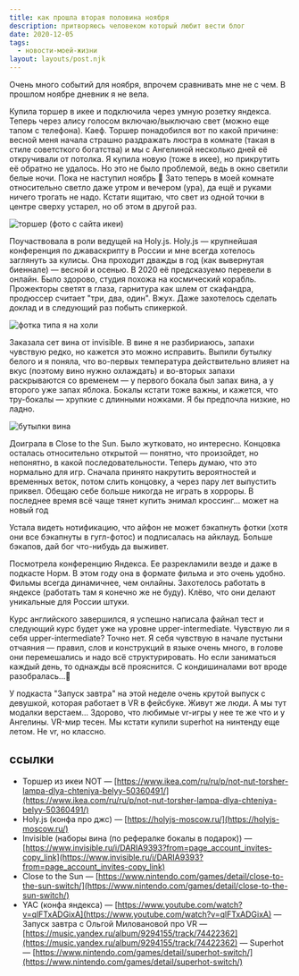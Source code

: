 ```yaml
---
title: как прошла вторая половина ноября
description: притворяюсь человеком который любит вести блог
date: 2020-12-05
tags:
  - новости-моей-жизни
layout: layouts/post.njk
---
```


Очень много событий для ноября, впрочем сравнивать мне не с чем. В прошлом ноябре дневник я не вела.

Купила торшер в икее и подключила через умную розетку яндекса. Теперь через алису голосом включаю/выключаю свет (можно еще тапом с телефона). Каеф. 
Торшер понадобился вот по какой причине: весной меня начала страшно раздражать люстра в комнате (такая в стиле советсткого богатства) и мы с Ангелиной несколько дней её откручивали от потолка. Я купила новую (тоже в икее), но прикрутить её обратно не удалось. Но это не было проблемой, ведь в окно светили белые ночи. Пока не наступил ноябрь 🌃 
Зато теперь в моей комнате относительно светло даже утром и вечером (ура), да ещё и руками ничего трогать не надо. Кстати ящитаю, что свет из одной точки в центре сверху устарел, но об этом в другой раз.

![торшер (фото с сайта икеи)](https://www.ikea.com/ru/ru/images/products/not-nut-torsher-lampa-dlya-chteniya-belyy__0879610_PE611351_S5.JPG?f=g)

Поучаствовала в роли ведущей на Holy.js. Holy.js — крупнейшая конференция по джаваскрипту в России и мне всегда хотелось заглянуть за кулисы. Она проходит дважды в год (как вывернутая биеннале) — весной и осенью. В 2020 её предсказуемо перевели в онлайн. Было здорово, студия похожа на космический корабль. Прожекторы светят в глаза, гарнитура как шлем от скафандра, продюссер считает "три, два, один". Вжух. Даже захотелось сделать доклад и в следующий раз побыть спикеркой.

![фотка типа я на холи](../../img/holyjs20202.jpg)

Заказала сет вина от invisible. В вине я не разбириаюсь, запахи чувствую редко, но кажется это можно исправить. Выпили бутылку белого и я поняла, что во-первых температура действительно влияет на вкус (поэтому вино нужно охлаждать) и во-вторых запахи раскрываются со временем — у первого бокала был запах вина, а у второго уже запах яблока. Бокалы кстати тоже важны, и кажется, что тру-бокалы — хрупкие с длинными ножками. Я бы предпочла низкие, но ладно.

![бутылки вина](https://www.invisible.ru/media/cache/photos/2020/11/11/vysokosnyi2.7_2480x1460_image_2.png)

Доиграла в Close to the Sun. Было жутковато, но интересно. Концовка осталась относительно открытой — понятно, что произойдет, но непонятно, в какой последовательности. Теперь думаю, что это нормально для игр. Сначала принято накрутить вероятностей и временных веток, потом слить концовку, а через пару лет выпустить приквел. Обещаю себе больше никогда не играть в хорроры.
В последнее время всё чаще тянет купить энимал кроссинг... может на новый год

Устала видеть нотификацию, что айфон не может бэкапнуть фотки (хотя они все бэкапнуты в гугл-фотос) и подписалась на айклауд. Больше бэкапов, дай бог что-нибудь да выживет. 

Посмотрела конференцию Яндекса. Ее разрекламили везде и даже в подкасте Норм. В этом году она в формате фильма и это очень удобно. Фильмы всегда динамичнее, чем онлайны. Захотелось работать в яндексе (работать там я конечно же не буду). Клёво, что они делают уникальные для России штуки.

Курс английского завершился, я успешно написала файнал тест и следующий курс будет уже на уровне upper-intermediate. Чувствую ли я себя upper-intermediate? Точно нет. Я себя чувствую в начале пустыни отчаяния — правил, слов и конструкций в языке очень много, в голове они перемешались и надо всё структурировать. Но если заниматься каждый день, то однажды всё прояснится. С кондишиналами вот вроде разобралась...🙁

У подкаста "Запуск завтра" на этой неделе очень крутой выпуск с девушкой, которая работает в VR в фейсбуке. Живут же люди. А мы тут модалки верстаем...
Здорово, что любимые vr-игры у нее те же что и у Ангелины. VR-мир тесен. Мы кстати купили superhot на нинтенду еще летом. Не vr, но классно.



## ссылки
- Торшер из икеи NOT — [https://www.ikea.com/ru/ru/p/not-nut-torsher-lampa-dlya-chteniya-belyy-50360491/](https://www.ikea.com/ru/ru/p/not-nut-torsher-lampa-dlya-chteniya-belyy-50360491/)
- Holy.js (конфа про джс) — [https://holyjs-moscow.ru/](https://holyjs-moscow.ru/)
- Invisible (наборы вина (по рефералке бокалы в подарок)) — [https://www.invisible.ru/i/DARIA9393?from=page_account_invites-copy_link](https://www.invisible.ru/i/DARIA9393?from=page_account_invites-copy_link)
- Close to the Sun — [https://www.nintendo.com/games/detail/close-to-the-sun-switch/](https://www.nintendo.com/games/detail/close-to-the-sun-switch/)
- YAC (конфа яндекса) — [https://www.youtube.com/watch?v=qlFTxADGixA](https://www.youtube.com/watch?v=qlFTxADGixA)
— Запуск завтра с Ольгой Миловановой про VR — [https://music.yandex.ru/album/9294155/track/74422362](https://music.yandex.ru/album/9294155/track/74422362)
— Superhot — [https://www.nintendo.com/games/detail/superhot-switch/](https://www.nintendo.com/games/detail/superhot-switch/)



